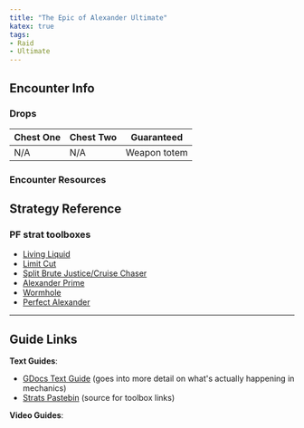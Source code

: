 ```yaml
---
title: "The Epic of Alexander Ultimate"
katex: true
tags:
- Raid
- Ultimate
---
```

## Encounter Info
### Drops
**Chest One** | **Chest Two** | **Guaranteed**
------------ | ------------ | ------------
N/A | N/A | Weapon totem

### Encounter Resources


## Strategy Reference
### PF strat toolboxes
- [Living Liquid](https://ff14.toolboxgaming.space/?id=830419115443951&preview=1)
- [Limit Cut](https://ff14.toolboxgaming.space/?id=240411819443951&preview=1)
- [Split Brute Justice/Cruise Chaser](https://ff14.toolboxgaming.space/?id=340414049443951&preview=1)
- [Alexander Prime](https://ff14.toolboxgaming.space/?id=644734516198261&preview=1)
- [Wormhole](https://ff14.toolboxgaming.space/?id=236244852760461&preview=1)
- [Perfect Alexander](https://ff14.toolboxgaming.space/?id=646241037470461&preview=1)


---

## Guide Links
**Text Guides**: 
- [GDocs Text Guide](https://docs.google.com/document/d/1wKE4Hj7asv5PsJT4w4mL5chDRMTtgUbdPCsJWqGsuJk/edit#) (goes into more detail on what's actually happening in mechanics)
- [Strats Pastebin](https://pastebin.com/Xqa1zsPy) (source for toolbox links)

**Video Guides**: 
